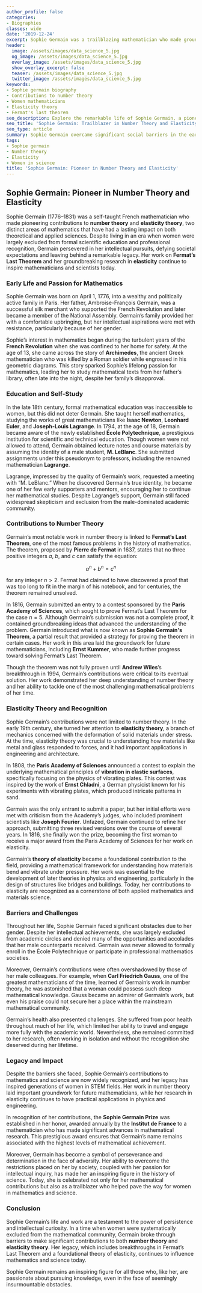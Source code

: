 ```yaml
---
author_profile: false
categories:
- Biographies
classes: wide
date: '2019-12-24'
excerpt: Sophie Germain was a trailblazing mathematician who made groundbreaking contributions to number theory and elasticity. This article explores her life, her challenges, and her lasting impact on mathematics and science.
header:
  image: /assets/images/data_science_5.jpg
  og_image: /assets/images/data_science_5.jpg
  overlay_image: /assets/images/data_science_5.jpg
  show_overlay_excerpt: false
  teaser: /assets/images/data_science_5.jpg
  twitter_image: /assets/images/data_science_5.jpg
keywords:
- Sophie germain biography
- Contributions to number theory
- Women mathematicians
- Elasticity theory
- Fermat's last theorem
seo_description: Explore the remarkable life of Sophie Germain, a pioneering female mathematician who made significant contributions to number theory and elasticity despite the gender barriers she faced.
seo_title: 'Sophie Germain: Trailblazer in Number Theory and Elasticity'
seo_type: article
summary: Sophie Germain overcame significant social barriers in the early 19th century to become a leading mathematician in number theory and elasticity. This article delves into her personal struggles, her notable achievements in mathematics, and her legacy in scientific history.
tags:
- Sophie germain
- Number theory
- Elasticity
- Women in science
title: 'Sophie Germain: Pioneer in Number Theory and Elasticity'
---
```


## Sophie Germain: Pioneer in Number Theory and Elasticity

Sophie Germain (1776–1831) was a self-taught French mathematician who made pioneering contributions to **number theory** and **elasticity theory**, two distinct areas of mathematics that have had a lasting impact on both theoretical and applied sciences. Despite living in an era when women were largely excluded from formal scientific education and professional recognition, Germain persevered in her intellectual pursuits, defying societal expectations and leaving behind a remarkable legacy. Her work on **Fermat’s Last Theorem** and her groundbreaking research in **elasticity** continue to inspire mathematicians and scientists today.

### Early Life and Passion for Mathematics

Sophie Germain was born on April 1, 1776, into a wealthy and politically active family in Paris. Her father, Ambroise-François Germain, was a successful silk merchant who supported the French Revolution and later became a member of the National Assembly. Germain’s family provided her with a comfortable upbringing, but her intellectual aspirations were met with resistance, particularly because of her gender.

Sophie’s interest in mathematics began during the turbulent years of the **French Revolution** when she was confined to her home for safety. At the age of 13, she came across the story of **Archimedes**, the ancient Greek mathematician who was killed by a Roman soldier while engrossed in his geometric diagrams. This story sparked Sophie’s lifelong passion for mathematics, leading her to study mathematical texts from her father’s library, often late into the night, despite her family’s disapproval.

### Education and Self-Study

In the late 18th century, formal mathematical education was inaccessible to women, but this did not deter Germain. She taught herself mathematics, studying the works of great mathematicians like **Isaac Newton**, **Leonhard Euler**, and **Joseph-Louis Lagrange**. In 1794, at the age of 18, Germain became aware of the newly established **École Polytechnique**, a prestigious institution for scientific and technical education. Though women were not allowed to attend, Germain obtained lecture notes and course materials by assuming the identity of a male student, **M. LeBlanc**. She submitted assignments under this pseudonym to professors, including the renowned mathematician **Lagrange**.

Lagrange, impressed by the quality of Germain’s work, requested a meeting with “M. LeBlanc.” When he discovered Germain’s true identity, he became one of her few early supporters and mentors, encouraging her to continue her mathematical studies. Despite Lagrange’s support, Germain still faced widespread skepticism and exclusion from the male-dominated academic community.

### Contributions to Number Theory

Germain’s most notable work in number theory is linked to **Fermat’s Last Theorem**, one of the most famous problems in the history of mathematics. The theorem, proposed by **Pierre de Fermat** in 1637, states that no three positive integers $a$, $b$, and $c$ can satisfy the equation:

$$ a^n + b^n = c^n $$

for any integer $n > 2$. Fermat had claimed to have discovered a proof that was too long to fit in the margin of his notebook, and for centuries, the theorem remained unsolved.

In 1816, Germain submitted an entry to a contest sponsored by the **Paris Academy of Sciences**, which sought to prove Fermat’s Last Theorem for the case $n = 5$. Although Germain’s submission was not a complete proof, it contained groundbreaking ideas that advanced the understanding of the problem. Germain introduced what is now known as **Sophie Germain's Theorem**, a partial result that provided a strategy for proving the theorem in certain cases. Her work in this area laid the groundwork for future mathematicians, including **Ernst Kummer**, who made further progress toward solving Fermat’s Last Theorem.

Though the theorem was not fully proven until **Andrew Wiles**’s breakthrough in 1994, Germain’s contributions were critical to its eventual solution. Her work demonstrated her deep understanding of number theory and her ability to tackle one of the most challenging mathematical problems of her time.

### Elasticity Theory and Recognition

Sophie Germain’s contributions were not limited to number theory. In the early 19th century, she turned her attention to **elasticity theory**, a branch of mechanics concerned with the deformation of solid materials under stress. At the time, elasticity theory was crucial to understanding how materials like metal and glass responded to forces, and it had important applications in engineering and architecture.

In 1808, the **Paris Academy of Sciences** announced a contest to explain the underlying mathematical principles of **vibration in elastic surfaces**, specifically focusing on the physics of vibrating plates. This contest was inspired by the work of **Ernst Chladni**, a German physicist known for his experiments with vibrating plates, which produced intricate patterns in sand.

Germain was the only entrant to submit a paper, but her initial efforts were met with criticism from the Academy’s judges, who included prominent scientists like **Joseph Fourier**. Unfazed, Germain continued to refine her approach, submitting three revised versions over the course of several years. In 1816, she finally won the prize, becoming the first woman to receive a major award from the Paris Academy of Sciences for her work on elasticity.

Germain’s **theory of elasticity** became a foundational contribution to the field, providing a mathematical framework for understanding how materials bend and vibrate under pressure. Her work was essential to the development of later theories in physics and engineering, particularly in the design of structures like bridges and buildings. Today, her contributions to elasticity are recognized as a cornerstone of both applied mathematics and materials science.

### Barriers and Challenges

Throughout her life, Sophie Germain faced significant obstacles due to her gender. Despite her intellectual achievements, she was largely excluded from academic circles and denied many of the opportunities and accolades that her male counterparts received. Germain was never allowed to formally enroll in the École Polytechnique or participate in professional mathematics societies.

Moreover, Germain’s contributions were often overshadowed by those of her male colleagues. For example, when **Carl Friedrich Gauss**, one of the greatest mathematicians of the time, learned of Germain’s work in number theory, he was astonished that a woman could possess such deep mathematical knowledge. Gauss became an admirer of Germain’s work, but even his praise could not secure her a place within the mainstream mathematical community.

Germain’s health also presented challenges. She suffered from poor health throughout much of her life, which limited her ability to travel and engage more fully with the academic world. Nevertheless, she remained committed to her research, often working in isolation and without the recognition she deserved during her lifetime.

### Legacy and Impact

Despite the barriers she faced, Sophie Germain’s contributions to mathematics and science are now widely recognized, and her legacy has inspired generations of women in STEM fields. Her work in number theory laid important groundwork for future mathematicians, while her research in elasticity continues to have practical applications in physics and engineering.

In recognition of her contributions, the **Sophie Germain Prize** was established in her honor, awarded annually by the **Institut de France** to a mathematician who has made significant advances in mathematical research. This prestigious award ensures that Germain’s name remains associated with the highest levels of mathematical achievement.

Moreover, Germain has become a symbol of perseverance and determination in the face of adversity. Her ability to overcome the restrictions placed on her by society, coupled with her passion for intellectual inquiry, has made her an inspiring figure in the history of science. Today, she is celebrated not only for her mathematical contributions but also as a trailblazer who helped pave the way for women in mathematics and science.

### Conclusion

Sophie Germain’s life and work are a testament to the power of persistence and intellectual curiosity. In a time when women were systematically excluded from the mathematical community, Germain broke through barriers to make significant contributions to both **number theory** and **elasticity theory**. Her legacy, which includes breakthroughs in Fermat’s Last Theorem and a foundational theory of elasticity, continues to influence mathematics and science today. 

Sophie Germain remains an inspiring figure for all those who, like her, are passionate about pursuing knowledge, even in the face of seemingly insurmountable obstacles.
